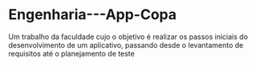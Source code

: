 # Engenharia---App-Copa
Um trabalho da faculdade cujo o objetivo é realizar os passos iniciais do desenvolvimento de um aplicativo, passando desde o levantamento de requisitos até o planejamento de teste
